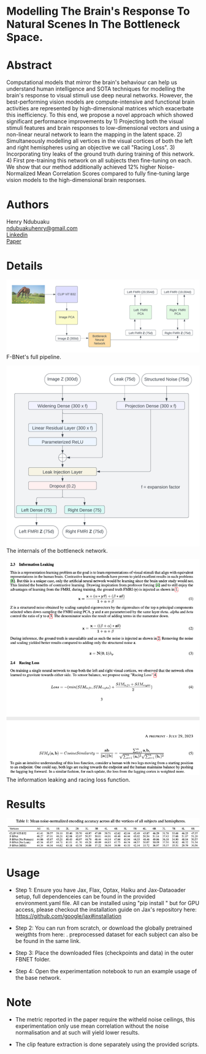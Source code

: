 # Modelling The Brain's Response To Natural Scenes In The Bottleneck Space.

# Abstract 
Computational models that mirror the brain's behaviour can help us understand human intelligence and SOTA techniques for modelling the brain's response to visual stimuli use deep neural networks. However, the best-performing vision models are compute-intensive and functional brain activities are represented by high-dimensional matrices which exacerbate this inefficiency. To this end, we propose a novel approach which showed significant performance improvements by 1) Projecting both the visual stimuli features and brain responses to low-dimensional vectors and using a non-linear neural network to learn the mapping in the latent space. 2) Simultaneously modelling all vertices in the visual cortices of both the left and right hemispheres using an objective we call "Racing Loss". 3) Incorporating tiny leaks of the ground truth during training of this network. 4) First pre-training this network on all subjects then fine-tuning on each. We show that our method additionally achieved 12% higher Noise-Normalized Mean Correlation Scores compared to fully fine-tuning large vision models to the high-dimensional brain responses.

# Authors
Henry Ndubuaku\
ndubuakuhenry@gmail.com\
[Linkedin](https://www.linkedin.com/in/henry-ndubuaku-7b6350b8/)\
[Paper](https://www.biorxiv.org/content/10.1101/2023.07.30.551149v1)

# Details
![Alt text](/images/bottleneck.png "Diagram")
F-BNet's full pipeline.

![Alt text](/images/network.png "Diagram")
The internals of the bottleneck network.

![Alt text](/images/equations.png "Diagram")
The information leaking and racing loss function.

# Results
![Alt text](/images/scores.png "Diagram")

# Usage
* Step 1: Ensure you have Jax, Flax, Optax, Haiku and Jax-Dataoader setup, full dependenceies can be found in the provided environment.yaml file. All can be installed using "pip install <package-name>" but for GPU access, please checkout the installation guide on Jax's repository here: https://github.com/google/jax#installation

* Step 2: You can run from scratch, or download the globally pretrained weigthts from here: . preprocessed dataset for each subject can also be be found in the same link.

* Step 3: Place the downloaded files (checkpoints and data) in the outer FBNET folder.

* Step 4: Open the experimentation notebook to run an example usage of the base network.

# Note
* The metric reported in the paper require the witheld noise ceilings, this experimentation only use mean correlation without the noise normalisation and at such will yield lower results.

* The clip feature extraction is done separately using the provided scripts.
